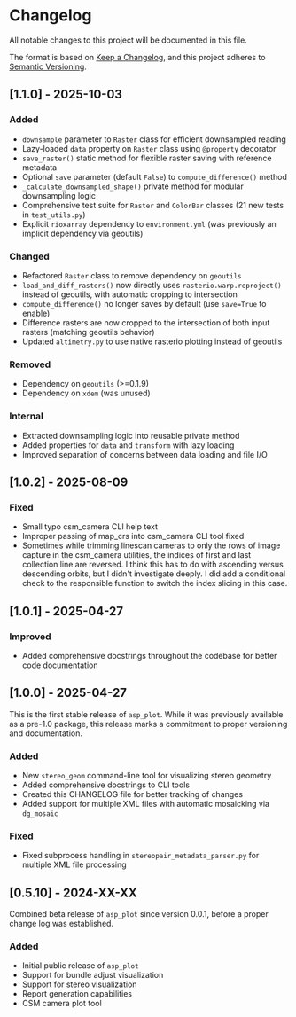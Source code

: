 # Changelog

All notable changes to this project will be documented in this file.

The format is based on [Keep a Changelog](https://keepachangelog.com/en/1.0.0/),
and this project adheres to [Semantic Versioning](https://semver.org/spec/v2.0.0.html).

## [1.1.0] - 2025-10-03

### Added
- `downsample` parameter to `Raster` class for efficient downsampled reading
- Lazy-loaded `data` property on `Raster` class using `@property` decorator
- `save_raster()` static method for flexible raster saving with reference metadata
- Optional `save` parameter (default `False`) to `compute_difference()` method
- `_calculate_downsampled_shape()` private method for modular downsampling logic
- Comprehensive test suite for `Raster` and `ColorBar` classes (21 new tests in `test_utils.py`)
- Explicit `rioxarray` dependency to `environment.yml` (was previously an implicit dependency via geoutils)

### Changed
- Refactored `Raster` class to remove dependency on `geoutils`
- `load_and_diff_rasters()` now directly uses `rasterio.warp.reproject()` instead of geoutils, with automatic cropping to intersection
- `compute_difference()` no longer saves by default (use `save=True` to enable)
- Difference rasters are now cropped to the intersection of both input rasters (matching geoutils behavior)
- Updated `altimetry.py` to use native rasterio plotting instead of geoutils

### Removed
- Dependency on `geoutils` (>=0.1.9)
- Dependency on `xdem` (was unused)

### Internal
- Extracted downsampling logic into reusable private method
- Added properties for `data` and `transform` with lazy loading
- Improved separation of concerns between data loading and file I/O

## [1.0.2] - 2025-08-09

### Fixed
- Small typo csm_camera CLI help text
- Improper passing of map_crs into csm_camera CLI tool fixed
- Sometimes while trimming linescan cameras to only the rows of image capture in the csm_camera utilities, the indices of first and last collection line are reversed. I think this has to do with ascending versus descending orbits, but I didn't investigate deeply. I did add a conditional check to the responsible function to switch the index slicing in this case.

## [1.0.1] - 2025-04-27

### Improved
- Added comprehensive docstrings throughout the codebase for better code documentation

## [1.0.0] - 2025-04-27

This is the first stable release of `asp_plot`. While it was previously available as a pre-1.0 package,
this release marks a commitment to proper versioning and documentation.

### Added
- New `stereo_geom` command-line tool for visualizing stereo geometry
- Added comprehensive docstrings to CLI tools
- Created this CHANGELOG file for better tracking of changes
- Added support for multiple XML files with automatic mosaicking via `dg_mosaic`

### Fixed
- Fixed subprocess handling in `stereopair_metadata_parser.py` for multiple XML file processing

## [0.5.10] - 2024-XX-XX

Combined beta release of `asp_plot` since version 0.0.1, before a proper change log was established.

### Added
- Initial public release of `asp_plot`
- Support for bundle adjust visualization
- Support for stereo visualization
- Report generation capabilities
- CSM camera plot tool

